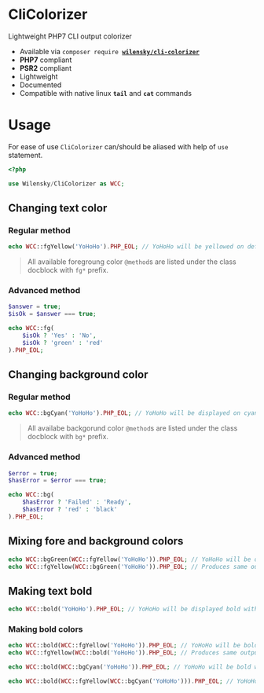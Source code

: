 # CliColorizer

Lightweight PHP7 CLI output colorizer

- Available via `composer require `[**`wilensky/cli-colorizer`**](https://packagist.org/packages/wilensky/cli-colorizer)
- **PHP7** compliant
- **PSR2** compliant
- Lightweight
- Documented
- Compatible with native linux **`tail`** and **`cat`** commands

# Usage

For ease of use `CliColorizer` can/should be aliased with help of `use` statement.

```php
<?php

use Wilensky/CliColorizer as WCC;
```

## Changing text color

### Regular method

```php
echo WCC::fgYellow('YoHoHo').PHP_EOL; // YoHoHo will be yellowed on default background
```

> All available foregroung color `@method`s are listed under the class docblock with `fg*` prefix.

### Advanced method

```php
$answer = true;
$isOk = $answer === true;

echo WCC::fg(
	$isOk ? 'Yes' : 'No',
	$isOk ? 'green' : 'red'
).PHP_EOL;
```

## Changing background color

### Regular method

```php
echo WCC::bgCyan('YoHoHo').PHP_EOL; // YoHoHo will be displayed on cyan background with default foreground color
```

> All availabe backgorund color `@method`s are listed under the class docblock with `bg*` prefix.

### Advanced method

```php
$error = true;
$hasError = $error === true;

echo WCC::bg(
	$hasError ? 'Failed' : 'Ready',
	$hasError ? 'red' : 'black'
).PHP_EOL;
```

## Mixing fore and background colors

```php
echo WCC::bgGreen(WCC::fgYellow('YoHoHo')).PHP_EOL; // YoHoHo will be displayed as yellow text on green background
echo WCC::fgYellow(WCC::bgGreen('YoHoHo')).PHP_EOL; // Produces same output as invocation priority doesn't matter for display
```

## Making text **bold**

```php
echo WCC::bold('YoHoHo').PHP_EOL; // YoHoHo will be displayed bold with default fore/background colors
```

### Making **bold** colors

```php
echo WCC::bold(WCC::fgYellow('YoHoHo')).PHP_EOL; // YoHoHo will be bold yellow
echo WCC::fgYellow(WCC::bold('YoHoHo')).PHP_EOL; // Produces same output
```

```php
echo WCC::bold(WCC::bgCyan('YoHoHo')).PHP_EOL; // YoHoHo will be bold with default color on cyan background
```

```php
echo WCC::bold(WCC::fgYellow(WCC::bgCyan('YoHoHo'))).PHP_EOL; // YoHoHo will be bold yellow on cyan background
```